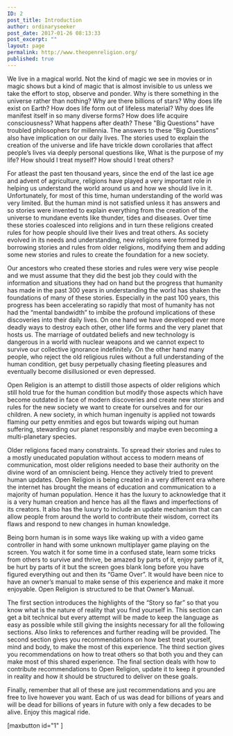 ```yaml
---
ID: 2
post_title: Introduction
author: ordinaryseeker
post_date: 2017-01-26 08:13:33
post_excerpt: ""
layout: page
permalink: http://www.theopenreligion.org/
published: true
---
```

We live in a magical world. Not the kind of magic we see in movies or in magic shows but a kind of magic that is almost invisible to us unless we take the effort to stop, observe and ponder. Why is there something in the universe rather than nothing? Why are there billions of stars? Why does life exist on Earth? How does life form out of lifeless material? Why does life manifest itself in so many diverse forms? How does life acquire consciousness? What happens after death? These "Big Questions" have troubled philosophers for millennia. The answers to these “Big Questions” also have implication on our daily lives. The stories used to explain the creation of the universe and life have trickle down corollaries that affect people’s lives via deeply personal questions like, What is the purpose of my life? How should I treat myself? How should I treat others?

For atleast the past ten thousand years, since the end of the last ice age and advent of agriculture, religions have played a very important role in helping us understand the world around us and how we should live in it. Unfortunately, for most of this time, human understanding of the world was very limited. But the human mind is not satisfied unless it has answers and so stories were invented to explain everything from the creation of the universe to mundane events like thunder, tides and diseases. Over time these stories coalesced into religions and in turn these religions created rules for how people should live their lives and treat others. As society evolved in its needs and understanding, new religions were formed by borrowing stories and rules from older religions, modifying them and adding some new stories and rules to create the foundation for a new society.

Our ancestors who created these stories and rules were very wise people and we must assume that they did the best job they could with the information and situations they had on hand but the progress that humanity has made in the past 300 years in understanding the world has shaken the foundations of many of these stories. Especially in the past 100 years, this progress has been accelerating so rapidly that most of humanity has not had the “mental bandwidth” to imbibe the profound implications of these discoveries into their daily lives. On one hand we have developed ever more deadly ways to destroy each other, other life forms and the very planet that hosts us. The marriage of outdated beliefs and new technology is dangerous in a world with nuclear weapons and we cannot expect to survive our collective ignorance indefinitely. On the other hand many people, who reject the old religious rules without a full understanding of the human condition, get busy perpetually chasing fleeting pleasures and eventually become disillusioned or even depressed.

Open Religion is an attempt to distill those aspects of older religions which still hold true for the human condition but modify those aspects which have become outdated in face of modern discoveries and create new stories and rules for the new society we want to create for ourselves and for our children. A new society, in which human ingenuity is applied not towards flaming our petty enmities and egos but towards wiping out human suffering, stewarding our planet responsibly and maybe even becoming a multi-planetary species.

Older religions faced many constraints. To spread their stories and rules to a mostly uneducated population without access to modern means of communication, most older religions needed to base their authority on the divine word of an omniscient being. Hence they actively tried to prevent human updates. Open Religion is being created in a very different era where the internet has brought the means of education and communication to a majority of human population. Hence it has the luxury to acknowledge that it is a very human creation and hence has all the flaws and imperfections of its creators. It also has the luxury to include an update mechanism that can allow people from around the world to contribute their wisdom, correct its flaws and respond to new changes in human knowledge.

Being born human is in some ways like waking up with a video game controller in hand with some unknown multiplayer game playing on the screen. You watch it for some time in a confused state, learn some tricks from others to survive and thrive, be amazed by parts of it, enjoy parts of it, be hurt by parts of it but the screen goes blank long before you have figured everything out and then its “Game Over”. It would have been nice to have an owner’s manual to make sense of this experience and make it more enjoyable. Open Religion is structured to be that Owner’s Manual.

The first section introduces the highlights of the “Story so far” so that you know what is the nature of reality that you find yourself in. This section can get a bit technical but every attempt will be made to keep the language as easy as possible while still giving the insights necessary for all the following sections. Also links to references and further reading will be provided. The second section gives you recommendations on how best treat yourself, mind and body, to make the most of this experience. The third section gives you recommendations on how to treat others so that both you and they can make most of this shared experience. The final section deals with how to contribute recommendations to Open Religion, update it to keep it grounded in reality and how it should be structured to deliver on these goals.

Finally, remember that all of these are just recommendations and you are free to live however you want. Each of us was dead for billions of years and will be dead for billions of years in future with only a few decades to be alive. Enjoy this magical ride.

[maxbutton id="1" ]